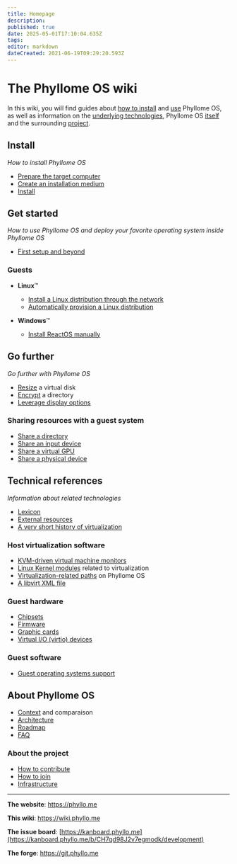 ```yaml
---
title: Homepage
description: 
published: true
date: 2025-05-01T17:10:04.635Z
tags: 
editor: markdown
dateCreated: 2021-06-19T09:29:20.593Z
---
```


# The Phyllome OS wiki

In this wiki, you will find guides about [how to install](#install) and [use](#get-started) Phyllome OS, as well as information on the [underlying technologies](#references), Phyllome OS [itself](#about-phyllome-os) and the surrounding [project](#about-the-project).

## Install

*How to install Phyllome OS*

- [Prepare the target computer](/deploy/prepare)
- [Create an installation medium](/deploy/medium)
- [Install](/deploy/install)

## Get started

*How to use Phyllome OS and deploy your favorite operating system inside Phyllome OS*

- [First setup and beyond](/getstarted/firstsetup)

### Guests
	
- **Linux**:tm:  
	- [Install a Linux distribution through the network](/getstarted/install-guest) 
	- [Automatically provision a Linux distribution](/getstarted/virt-install)

- **Windows**:tm:
	- [Install ReactOS manually](/getstarted/reactos)

## Go further

*Go further with Phyllome OS*

- [Resize](/gofurther/resize) a virtual disk
- [Encrypt](/gofurther/encrypt) a directory
- [Leverage display options](/virt/vm/display)

### Sharing resources with a guest system

- [Share a directory](/gofurther/virtiofs)
- [Share an input device](/gofurther/evdev)
- [Share a virtual GPU](/gofurther/vfio-mdev)
- [Share a physical device](/gofurther/vfio-pci)

## Technical references

*Information about related technologies*

- [Lexicon](/virt/lexicon)
- [External resources](/virt/resources)
- [A very short history of virtualization](/virt/history)

### Host virtualization software

- [KVM-driven virtual machine monitors](/virt/host/vmms)
- [Linux Kernel modules](/virt/host/modules) related to virtualization
- [Virtualization-related paths](/virt/host/paths) on Phyllome OS
- [A libvirt XML file](/virt/host/xml)

### Guest hardware

- [Chipsets](/virt/vm/chipset)
- [Firmware](/virt/vm/firmware)
- [Graphic cards](/virt/vm/graphic-card)
- [Virtual I/O (virtio) devices](/virt/vm/virtio)

### Guest software

- [Guest operating systems support](/virt/guest.md)

## About Phyllome OS

- [Context](/phyllomeos/context) and comparaison
- [Architecture](/phyllomeos/purpose)
- [Roadmap](/phyllomeos/roadmap)
- [FAQ](/phyllomeos/faq)

### About the project

- [How to contribute](/project/contribute)
- [How to join](/project/join)
- [Infrastructure](/project/infrastructure)

---

**The website**: https://phyllo.me

**This wiki**: https://wiki.phyllo.me

**The issue board**: [https://kanboard.phyllo.me](https://kanboard.phyllo.me/b/CH7qd98J2v7egmodk/development)

**The forge**: https://git.phyllo.me